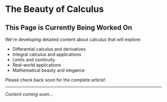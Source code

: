 # The Beauty of Calculus

## This Page is Currently Being Worked On

We're developing detailed content about calculus that will explore:

- Differential calculus and derivatives
- Integral calculus and applications
- Limits and continuity
- Real-world applications
- Mathematical beauty and elegance

Please check back soon for the complete article!

---

*Content coming soon...* 